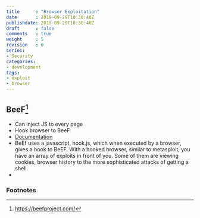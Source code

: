 ```yaml
---
title      : "Browser Exploitation"
date       : 2019-09-29T10:30:40Z
publishdate: 2019-09-29T10:30:40Z
draft      : false
comments   : true
weight     : 5
revision   : 0
series:
- Security
categories:
- development
tags:
- exploit
- browser
---
```


<!-- more -->

## BeeF[^1]

* Can inject JS to every page
* Hook browser to BeeF
* [Documentation](https://github.com/beefproject/beef/wiki)
* BeEf uses a javascript, hook.js, which when executed by a browser, gives a hook to BeEF. With a hooked browser, similar to metasploit, you have an array of exploits in front of you. Some of them are viewing cookies, browser history to the more sophisticated attacks of getting a shell.
*

### Footnotes

[^1]: https://beefproject.com/
[^2]:
